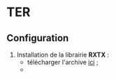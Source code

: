 # TER

## Configuration

1. Installation de la librairie __RXTX__ :
    * télécharger l'archive [ici](http://fizzed.com/oss/rxtx-for-java) ;
    * 